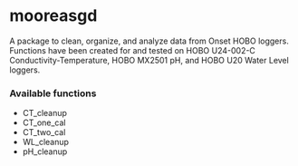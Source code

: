 # mooreasgd

A package to clean, organize, and analyze data from Onset HOBO loggers. Functions have been created for and tested on HOBO U24-002-C Conductivity-Temperature, HOBO MX2501 pH, and HOBO U20 Water Level loggers.

### Available functions
- CT_cleanup  
- CT_one_cal  
- CT_two_cal  
- WL_cleanup  
- pH_cleanup
